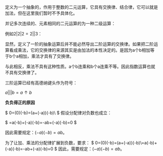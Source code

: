 ​
定义为一个抽象的，作用于整数的二元运算，它具有交换律、结合律，它可以就是加法，但在这里我们暂时不予具体化。

并记多次连续的、元素相同的二元运算的为一种二级运算：

例如$2|2|2=2||3$：

显然，定义了一阶的抽象运算后并不能必然导出二阶运算的交换律。如果把二阶运算看成乘法，它的交换律的来源其实是由加法的本性决定的。是因为a个b相加等于b个a相加，乘法才具有了交换律。

与此相反，乘法不具有这种性质。a个b连乘和b个a连乘不等。因此指数运算也就不具有交换律了。


三阶运算已经有高德纳键头作为符号：

$a|||b=a\uparrow b$

**负负得正的原因**

$
0=(0)(-b)=(a+(-a))(-b)\\
$
假设分配律对负数也成立：

$
=a(-b)+(-a)(-b)=-ab+(-a)(-b)=0
$

因此需要规定：$(-a)(-b)=ab$。


​为了让加、乘法的分配律扩展到负数，要求：
$
0=(0)(-b)=(a+(-a))(-b)\\=a(-b)+(-a)(-b)=-ab+(-a)(-b)=0
$
因此，需要规定：$(-a)(-b)=ab$。

